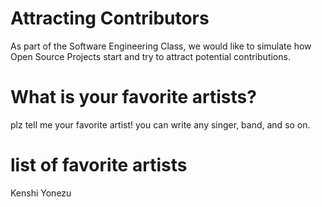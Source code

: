 # Attracting Contributors
As part of the Software Engineering Class, we would like to simulate how Open Source Projects start and try to attract potential contributions.

# What is your favorite artists?
plz tell me your favorite artist!
you can write any singer, band, and so on.



# list of favorite artists
Kenshi Yonezu
